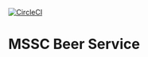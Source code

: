 [![CircleCI](https://dl.circleci.com/status-badge/img/gh/sonnyjon/mssc-beer-service/tree/my-refactor.svg?style=svg)](https://dl.circleci.com/status-badge/redirect/gh/sonnyjon/mssc-beer-service/tree/my-refactor)

# MSSC Beer Service

